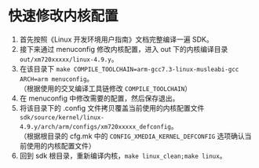 # 快速修改内核配置

1.	首先按照《Linux 开发环境用户指南》文档完整编译一遍 SDK。
2.	接下来通过 menuconfig 修改内核配置，进入 out 下的内核编译目录 `out/xm720xxxxx/linux-4.9.y`。
3.	在该目录下 `make COMPILE_TOOLCHAIN=arm-gcc7.3-linux-musleabi-gcc ARCH=arm menuconfig`。<br>（根据使用的交叉编译工具链修改 `COMPILE_TOOLCHAIN`）
4.	在 menuconfig 中修改需要的配置，然后保存退出。
5.	将该目录下的 .config 文件拷贝覆盖当前使用的内核配置文件 `sdk/source/kernel/linux-4.9.y/arch/arm/configs/xm720xxxxx_defconfig`。<br> （根据根目录的 cfg.mk 中的 `CONFIG_XMEDIA_KERNEL_DEFCONFIG` 选项确认当前使用的内核配置文件）
6.	回到 sdk 根目录，重新编译内核，`make linux_clean;make linux`。
